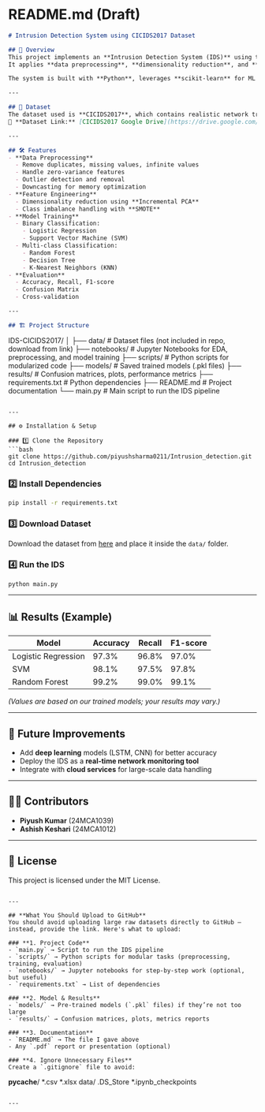 
# **README.md (Draft)**

```markdown
# Intrusion Detection System using CICIDS2017 Dataset

## 📌 Overview
This project implements an **Intrusion Detection System (IDS)** using the **CICIDS2017** dataset to detect and classify malicious network activities.  
It applies **data preprocessing**, **dimensionality reduction**, and **machine learning classification models** to identify both binary (Normal vs. Attack) and multi-class attack categories.

The system is built with **Python**, leverages **scikit-learn** for ML models, and applies techniques like **SMOTE** for class imbalance handling and **Incremental PCA** for feature reduction.

---

## 📂 Dataset
The dataset used is **CICIDS2017**, which contains realistic network traffic data for various attack types such as DoS, DDoS, Brute Force, Botnet, Port Scans, and more.  
🔗 **Dataset Link:** [CICIDS2017 Google Drive](https://drive.google.com/drive/folders/1MmaRbhLKoBKLFmlC5HVRysUuhvGB7jiC?usp=sharing)

---

## 🛠 Features
- **Data Preprocessing**
  - Remove duplicates, missing values, infinite values
  - Handle zero-variance features
  - Outlier detection and removal
  - Downcasting for memory optimization
- **Feature Engineering**
  - Dimensionality reduction using **Incremental PCA**
  - Class imbalance handling with **SMOTE**
- **Model Training**
  - Binary Classification:
    - Logistic Regression
    - Support Vector Machine (SVM)
  - Multi-class Classification:
    - Random Forest
    - Decision Tree
    - K-Nearest Neighbors (KNN)
- **Evaluation**
  - Accuracy, Recall, F1-score
  - Confusion Matrix
  - Cross-validation

---

## 🏗 Project Structure
```

IDS-CICIDS2017/
│
├── data/                # Dataset files (not included in repo, download from link)
├── notebooks/           # Jupyter Notebooks for EDA, preprocessing, and model training
├── scripts/             # Python scripts for modularized code
├── models/              # Saved trained models (.pkl files)
├── results/             # Confusion matrices, plots, performance metrics
├── requirements.txt     # Python dependencies
├── README.md            # Project documentation
└── main.py              # Main script to run the IDS pipeline

````

---

## ⚙ Installation & Setup

### 1️⃣ Clone the Repository
```bash
git clone https://github.com/piyushsharma0211/Intrusion_detection.git
cd Intrusion_detection
````

### 2️⃣ Install Dependencies

```bash
pip install -r requirements.txt
```

### 3️⃣ Download Dataset

Download the dataset from [here](https://drive.google.com/drive/folders/1MmaRbhLKoBKLFmlC5HVRysUuhvGB7jiC?usp=sharing) and place it inside the `data/` folder.

### 4️⃣ Run the IDS

```bash
python main.py
```

---

## 📊 Results (Example)

| Model               | Accuracy | Recall | F1-score |
| ------------------- | -------- | ------ | -------- |
| Logistic Regression | 97.3%    | 96.8%  | 97.0%    |
| SVM                 | 98.1%    | 97.5%  | 97.8%    |
| Random Forest       | 99.2%    | 99.0%  | 99.1%    |

*(Values are based on our trained models; your results may vary.)*

---

## 📌 Future Improvements

* Add **deep learning** models (LSTM, CNN) for better accuracy
* Deploy the IDS as a **real-time network monitoring tool**
* Integrate with **cloud services** for large-scale data handling

---

## 👨‍💻 Contributors

* **Piyush Kumar** (24MCA1039)
* **Ashish Keshari** (24MCA1012)

---

## 📜 License

This project is licensed under the MIT License.

```

---

## **What You Should Upload to GitHub**
You should avoid uploading large raw datasets directly to GitHub — instead, provide the link. Here's what to upload:

### **1. Project Code**
- `main.py` → Script to run the IDS pipeline
- `scripts/` → Python scripts for modular tasks (preprocessing, training, evaluation)
- `notebooks/` → Jupyter notebooks for step-by-step work (optional, but useful)
- `requirements.txt` → List of dependencies

### **2. Model & Results**
- `models/` → Pre-trained models (`.pkl` files) if they’re not too large
- `results/` → Confusion matrices, plots, metrics reports

### **3. Documentation**
- `README.md` → The file I gave above
- Any `.pdf` report or presentation (optional)

### **4. Ignore Unnecessary Files**
Create a `.gitignore` file to avoid:
```

**pycache**/
\*.csv
\*.xlsx
data/
.DS\_Store
\*.ipynb\_checkpoints

```

---


```
